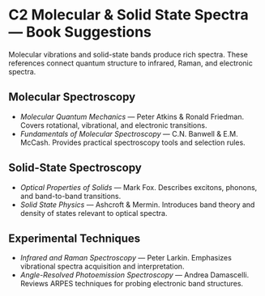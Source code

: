 # C2 Molecular & Solid State Spectra — Book Suggestions

Molecular vibrations and solid-state bands produce rich spectra. These references connect quantum structure to infrared, Raman, and electronic spectra.

## Molecular Spectroscopy
- *Molecular Quantum Mechanics* — Peter Atkins & Ronald Friedman. Covers rotational, vibrational, and electronic transitions.
- *Fundamentals of Molecular Spectroscopy* — C.N. Banwell & E.M. McCash. Provides practical spectroscopy tools and selection rules.

## Solid-State Spectroscopy
- *Optical Properties of Solids* — Mark Fox. Describes excitons, phonons, and band-to-band transitions.
- *Solid State Physics* — Ashcroft & Mermin. Introduces band theory and density of states relevant to optical spectra.

## Experimental Techniques
- *Infrared and Raman Spectroscopy* — Peter Larkin. Emphasizes vibrational spectra acquisition and interpretation.
- *Angle-Resolved Photoemission Spectroscopy* — Andrea Damascelli. Reviews ARPES techniques for probing electronic band structures.

